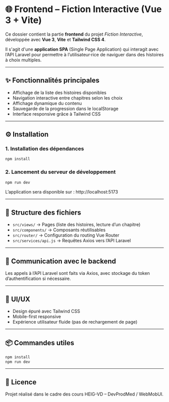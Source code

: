 # 🌐 Frontend – Fiction Interactive (Vue 3 + Vite)

Ce dossier contient la partie **frontend** du projet *Fiction Interactive*, développée avec **Vue 3**, **Vite** et **Tailwind CSS 4**.

Il s'agit d'une **application SPA** (Single Page Application) qui interagit avec l’API Laravel pour permettre à l’utilisateur·rice de naviguer dans des histoires à choix multiples.

---

## ✨ Fonctionnalités principales

- Affichage de la liste des histoires disponibles
- Navigation interactive entre chapitres selon les choix
- Affichage dynamique du contenu
- Sauvegarde de la progression dans le localStorage
- Interface responsive grâce à Tailwind CSS

---

## ⚙️ Installation

### 1. Installation des dépendances

```bash
npm install
```

### 2. Lancement du serveur de développement

```bash
npm run dev
```

L’application sera disponible sur : http://localhost:5173

---

## 📁 Structure des fichiers

- `src/views/` → Pages (liste des histoires, lecture d’un chapitre)
- `src/components/` → Composants réutilisables
- `src/router/` → Configuration du routing Vue Router
- `src/services/api.js` → Requêtes Axios vers l’API Laravel

---

## 🔗 Communication avec le backend

Les appels à l’API Laravel sont faits via Axios, avec stockage du token d’authentification si nécessaire.

---

## 🎨 UI/UX

- Design épuré avec Tailwind CSS
- Mobile-first responsive
- Expérience utilisateur fluide (pas de rechargement de page)

---

## 📦 Commandes utiles

```bash
npm install
npm run dev
```

---

## 🧾 Licence

Projet réalisé dans le cadre des cours HEIG-VD – DevProdMed / WebMobUI.
